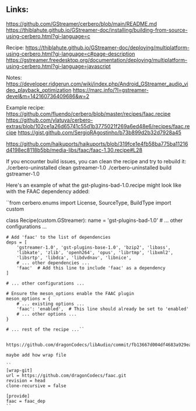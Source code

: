 ## Links:

https://github.com/GStreamer/cerbero/blob/main/README.md
https://thiblahute.github.io/GStreamer-doc/installing/building-from-source-using-cerbero.html?gi-language=c

Recipe:
https://thiblahute.github.io/GStreamer-doc/deploying/multiplatform-using-cerbero.html?gi-language=c#page-description
https://gstreamer.freedesktop.org/documentation/deploying/multiplatform-using-cerbero.html?gi-language=javascript

Notes:
https://developer.ridgerun.com/wiki/index.php/Android_GStreamer_audio_video_playback_optimization
https://marc.info/?l=gstreamer-devel&m=142160736409686&w=2

Example recipe:
https://github.com/fluendo/cerbero/blob/master/recipes/faac.recipe
https://github.com/ylatuya/cerbero-extras/blob/102ce1a26d65741c55d1b3775021f269a6ed48e6/recipes/faac.recipe
https://gist.github.com/SergioRAgostinho/b73b899d2b32d7928a45

https://github.com/haikuports/haikuports/blob/319fce1e4fb58ba775ba11216d4198ec8118b5bb/media-libs/faac/faac-1.30.recipe#L28


If you encounter build issues, you can clean the recipe and try to rebuild it:
./cerbero-uninstalled clean gstreamer-1.0
./cerbero-uninstalled build gstreamer-1.0



Here's an example of what the gst-plugins-bad-1.0.recipe might look like with the FAAC dependency added:


``from cerbero.enums import License, SourceType, BuildType
import custom

class Recipe(custom.GStreamer):
    name = 'gst-plugins-bad-1.0'
    # ... other configurations ...

    # Add 'faac' to the list of dependencies
    deps = [
        'gstreamer-1.0', 'gst-plugins-base-1.0', 'bzip2', 'libass',
        'libkate', 'zlib', 'openh264', 'opus', 'librtmp', 'libxml2',
        'libsrtp', 'libdca', 'libdvdnav', 'libnice',
        # ... other dependencies ...
        'faac'  # Add this line to include 'faac' as a dependency
    ]

    # ... other configurations ...

    # Ensure the meson_options enable the FAAC plugin
    meson_options = {
        # ... existing options ...
        'faac': 'enabled',  # This line should already be set to 'enabled'
        # ... other options ...
    }

    # ... rest of the recipe ...``
    

    https://github.com/dragonCodecs/libAudio/commit/fb13667d004df4683a929ea55a2734b059a66af4

    maybe add how wrap file

    ``    
    [wrap-git]
    url = https://github.com/dragonCodecs/faac.git
    revision = head
    clone-recursive = false

    [provide]
    faac = faac_dep
    ``
